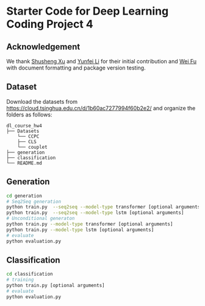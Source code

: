 # Starter Code for Deep Learning Coding Project 4

## Acknowledgement

We thank [Shusheng Xu](https://github.com/xssstory) and [Yunfei Li](https://github.com/IrisLi17) for their initial contribution and [Wei Fu](https://github.com/garrett4wade) with document formatting and package version testing.

## Dataset

Download the datasets from https://cloud.tsinghua.edu.cn/d/1b60ac7277994f60b2e2/ and organize the folders as follows:

```
dl_course_hw4
├── Datasets
    └── CCPC
    ├── CLS
    └── couplet
├── generation
├── classification
└── README.md
```

## Generation

```bash
cd generation
# Seq2Seq generation
python train.py  --seq2seq --model-type transformer [optional arguments]
python train.py  --seq2seq --model-type lstm [optional arguments]
# Unconditional generaton
python train.py --model-type transformer [optional arguments]
python train.py --model-type lstm [optional arguments]
# evaluate
python evaluation.py
```

## Classification

```bash
cd classification
# training
python train.py [optional arguments]
# evaluate
python evaluation.py
```

